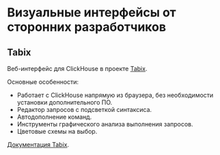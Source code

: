 Визуальные интерфейсы от сторонних разработчиков
================================================

## Tabix

Веб-интерфейс для ClickHouse в проекте [Tabix](https://github.com/smi2/tabix.ui).

Основные особенности:
- Работает с ClickHouse напрямую из браузера, без необходимости установки дополнительного ПО.
- Редактор запросов с подсветкой синтаксиса.
- Автодополнение команд.
- Инструменты графического анализа выполнения запросов.
- Цветовые схемы на выбор.

[Документация Tabix](https://tabix.io/doc/).

